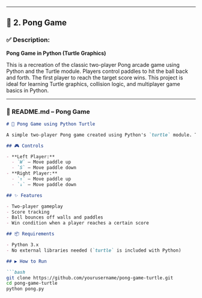 
---

## 🏓 2. Pong Game

### ✅ Description:
**Pong Game in Python (Turtle Graphics)**

This is a recreation of the classic two-player Pong arcade game using Python and the Turtle module. Players control paddles to hit the ball back and forth. The first player to reach the target score wins. This project is ideal for learning Turtle graphics, collision logic, and multiplayer game basics in Python.

---

### 📄 README.md – Pong Game

```markdown
# 🏓 Pong Game using Python Turtle

A simple two-player Pong game created using Python's `turtle` module. This is a recreation of the classic arcade game from the 1970s.

## 🎮 Controls

- **Left Player:**
  - `W` – Move paddle up
  - `S` – Move paddle down
- **Right Player:**
  - `↑` – Move paddle up
  - `↓` – Move paddle down

## ✨ Features

- Two-player gameplay
- Score tracking
- Ball bounces off walls and paddles
- Win condition when a player reaches a certain score

## 📦 Requirements

- Python 3.x
- No external libraries needed (`turtle` is included with Python)

## ▶️ How to Run

```bash
git clone https://github.com/yourusername/pong-game-turtle.git
cd pong-game-turtle
python pong.py
